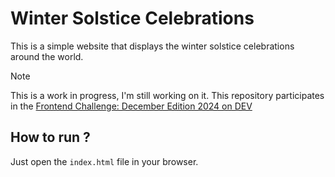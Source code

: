 # Winter Solstice Celebrations

This is a simple website that displays the winter solstice celebrations around the world.

> [!NOTE]
> This is a work in progress, I'm still working on it. This repository participates in the [Frontend Challenge: December Edition 2024 on DEV](https://dev.to/challenges/frontend-2024-12-04)

## How to run ?

Just open the `index.html` file in your browser.

